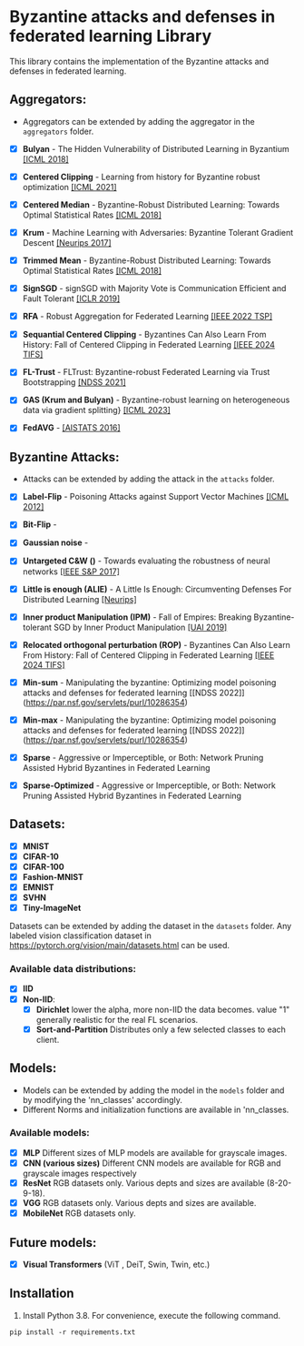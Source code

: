 # Byzantine attacks and defenses in federated learning Library

This library contains the implementation of the Byzantine attacks and defenses in federated learning.

## Aggregators:
- Aggregators can be extended by adding the aggregator in the `aggregators` folder.


- [x] **Bulyan** - The Hidden Vulnerability of Distributed Learning in Byzantium [[ICML 2018]](https://proceedings.mlr.press/v80/mhamdi18a.html)
- [x] **Centered Clipping** - Learning from history for Byzantine robust optimization [[ICML 2021]](http://proceedings.mlr.press/v139/karimireddy21a.html)
- [x] **Centered Median** - Byzantine-Robust Distributed Learning: Towards Optimal Statistical Rates [[ICML 2018]](http://proceedings.mlr.press/v80/yin18a/yin18a.pdf)
- [x] **Krum**  - Machine Learning with Adversaries: Byzantine Tolerant Gradient Descent [[Neurips 2017]](https://proceedings.neurips.cc/paper_files/paper/2017/file/f4b9ec30ad9f68f89b29639786cb62ef-Paper.pdf)
- [x] **Trimmed Mean** - Byzantine-Robust Distributed Learning: Towards Optimal Statistical Rates [[ICML 2018]](http://proceedings.mlr.press/v80/yin18a/yin18a.pdf)
- [x] **SignSGD** - signSGD with Majority Vote is Communication Efficient and Fault Tolerant [[ICLR 2019]](https://openreview.net/pdf?id=BJxhijAcY7)
- [x] **RFA** - Robust Aggregation for Federated Learning [[IEEE 2022 TSP]](https://ieeexplore.ieee.org/stamp/stamp.jsp?arnumber=9721118)
- [x] **Sequantial Centered Clipping** -  Byzantines Can Also Learn From History: Fall of Centered Clipping in Federated Learning [[IEEE 2024 TIFS]](https://ieeexplore.ieee.org/document/9636827)
- [x] **FL-Trust** - FLTrust: Byzantine-robust Federated Learning via Trust Bootstrapping [[NDSS 2021]](https://www.ndss-symposium.org/wp-content/uploads/ndss2021_6C-2_24434_paper.pdf)
- [x] **GAS (Krum and Bulyan)** - Byzantine-robust learning on heterogeneous data via gradient splitting} [[ICML 2023]](https://proceedings.mlr.press/v202/liu23d/liu23d.pdf)
- [x] **FedAVG** - [[AISTATS 2016]](http://proceedings.mlr.press/v51/mcmahan16.pdf)


## Byzantine Attacks:
- Attacks can be extended by adding the attack in the `attacks` folder.


- [x] **Label-Flip** - Poisoning Attacks against Support Vector Machines [[ICML 2012]](https://icml.cc/2012/papers/880.pdf)
- [x] **Bit-Flip** - 
- [x] **Gaussian noise** - 
- [x] **Untargeted C&W ()** - Towards evaluating the robustness of neural networks  [[IEEE S&P 2017]](https://ieeexplore.ieee.org/iel7/7957740/7958557/07958570.pdf)
- [x] **Little is enough (ALIE)** - A Little Is Enough: Circumventing Defenses For Distributed Learning [[Neurips]](https://proceedings.neurips.cc/paper_files/paper/2019/file/ec1c59141046cd1866bbbcdfb6ae31d4-Paper.pdf)
- [x] **Inner product Manipulation (IPM)** - Fall of Empires: Breaking Byzantine-tolerant SGD by Inner Product Manipulation [[UAI 2019]](http://auai.org/uai2019/proceedings/papers/83.pdf)
- [x] **Relocated orthogonal perturbation (ROP)** - Byzantines Can Also Learn From History: Fall of Centered Clipping in Federated Learning [[IEEE 2024 TIFS]](https://ieeexplore.ieee.org/document/9636827)
- [x] **Min-sum** - Manipulating the byzantine: Optimizing model poisoning attacks and defenses for federated learning [[NDSS 2022]] (https://par.nsf.gov/servlets/purl/10286354)
- [x] **Min-max** - Manipulating the byzantine: Optimizing model poisoning attacks and defenses for federated learning [[NDSS 2022]] (https://par.nsf.gov/servlets/purl/10286354)
- [x] **Sparse** - Aggressive or Imperceptible, or Both: Network Pruning Assisted Hybrid Byzantines in Federated Learning
- [x] **Sparse-Optimized** - Aggressive or Imperceptible, or Both: Network Pruning Assisted Hybrid Byzantines in Federated Learning


## Datasets:
- [x] **MNIST**
- [x] **CIFAR-10**
- [x] **CIFAR-100**
- [x] **Fashion-MNIST**
- [x] **EMNIST**
- [x] **SVHN**
- [x] **Tiny-ImageNet**

Datasets can be extended by adding the dataset in the `datasets` folder. Any labeled vision classification dataset in https://pytorch.org/vision/main/datasets.html can be used.


### Available data distributions:
- [x] **IID**
- [x] **Non-IID**: 
    - [x] **Dirichlet** lower the alpha, more non-IID the data becomes. value "1" generally realistic for the real FL scenarios.
    - [x] **Sort-and-Partition** Distributes only a few selected classes to each client.

## Models:
- Models can be extended by adding the model in the `models` folder and by modifying the 'nn_classes' accordingly.
- Different Norms and initialization functions are available in 'nn_classes.


### Available models:
- [x] **MLP** Different sizes of MLP models are available for grayscale images.
- [x] **CNN (various sizes)** Different CNN models are available for RGB and grayscale images respectively
- [x] **ResNet** RGB datasets only. Various depts and sizes are available (8-20-9-18).
- [x] **VGG** RGB datasets only. Various depts and sizes are available.
- [x] **MobileNet** RGB datasets only.

## Future models:
- [x] **Visual Transformers** (ViT , DeiT, Swin, Twin, etc.) 


## Installation

1. Install Python 3.8. For convenience, execute the following command.

```
pip install -r requirements.txt
```


